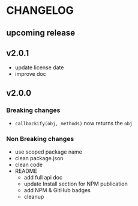 # CHANGELOG

## upcoming release

## v2.0.1

- update license date
- improve doc

## v2.0.0

### Breaking changes

- `callbackify(obj, methods)` now returns the `obj`

### Non Breaking changes

- use scoped package name
- clean package.json
- clean code
- README
  - add full api doc
  - update Install section for NPM publication
  - add NPM & GitHub badges
  - cleanup
